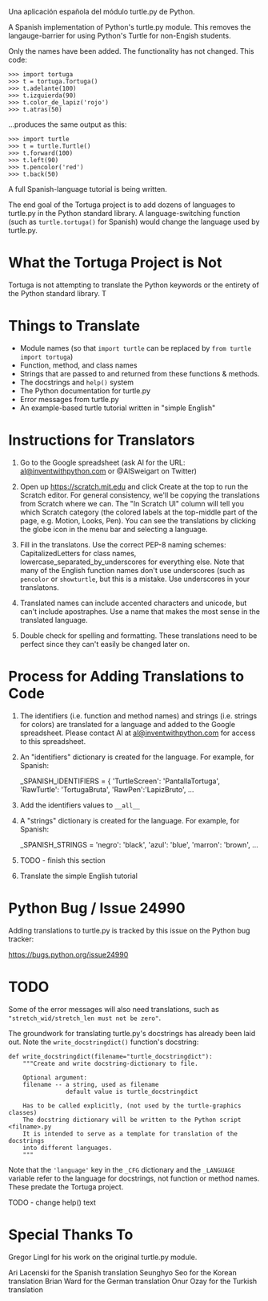 

Una aplicación española del módulo turtle.py de Python.

A Spanish implementation of Python's turtle.py module. This removes the langauge-barrier for using Python's Turtle for non-Engish students.

Only the names have been added. The functionality has not changed. This code:

    >>> import tortuga
    >>> t = tortuga.Tortuga()
    >>> t.adelante(100)
    >>> t.izquierda(90)
    >>> t.color_de_lapiz('rojo')
    >>> t.atras(50)

...produces the same output as this:

    >>> import turtle
    >>> t = turtle.Turtle()
    >>> t.forward(100)
    >>> t.left(90)
    >>> t.pencolor('red')
    >>> t.back(50)


A full Spanish-language tutorial is being written.

The end goal of the Tortuga project is to add dozens of languages to turtle.py in the Python standard library. A language-switching function (such as `turtle.tortuga()` for Spanish) would change the language used by turtle.py.

# What the Tortuga Project is Not

Tortuga is not attempting to translate the Python keywords or the entirety of the Python standard library. T

# Things to Translate

- Module names (so that `import turtle` can be replaced by `from turtle import tortuga`)
- Function, method, and class names
- Strings that are passed to and returned from these functions & methods.
- The docstrings and `help()` system
- The Python documentation for turtle.py
- Error messages from turtle.py
- An example-based turtle tutorial written in "simple English"

# Instructions for Translators

1. Go to the Google spreadsheet (ask Al for the URL: al@inventwithpython.com or @AlSweigart on Twitter)

1. Open up https://scratch.mit.edu and click Create at the top to run the Scratch editor. For general consistency, we'll be copying the translations from Scratch where we can. The "In Scratch UI" column will tell you which Scratch category (the colored labels at the top-middle part of the page, e.g. Motion, Looks, Pen). You can see the translations by clicking the globe icon in the menu bar and selecting a language.

1. Fill in the translatons. Use the correct PEP-8 naming schemes: CapitalizedLetters for class names, lowercase_separated_by_underscores for everything else. Note that many of the English function names don't use underscores (such as `pencolor` or `showturtle`, but this is a mistake. Use underscores in your translatons.

1. Translated names can include accented characters and unicode, but can't include apostraphes. Use a name that makes the most sense in the translated language.

1. Double check for spelling and formatting. These translations need to be perfect since they can't easily be changed later on.

# Process for Adding Translations to Code

1. The identifiers (i.e. function and method names) and strings (i.e. strings for colors) are translated for a language and added to the Google spreadsheet. Please contact Al at al@inventwithpython.com for access to this spreadsheet.

1. An "identifiers" dictionary is created for the language. For example, for Spanish:

    _SPANISH_IDENTIFIERS = {
    'TurtleScreen': 'PantallaTortuga',
    'RawTurtle': 'TortugaBruta',
    'RawPen':'LapizBruto',
    ...

1. Add the identifiers values to `__all__`

1. A "strings" dictionary is created for the language. For example, for Spanish:

    _SPANISH_STRINGS =
    'negro': 'black',
    'azul': 'blue',
    'marron': 'brown',
    ...

1. TODO - finish this section

1. Translate the simple English tutorial


# Python Bug / Issue 24990

Adding translations to turtle.py is tracked by this issue on the Python bug tracker:

https://bugs.python.org/issue24990

# TODO

Some of the error messages will also need translations, such as `"stretch_wid/stretch_len must not be zero"`.



The groundwork for translating turtle.py's docstrings has already been laid out. Note the `write_docstringdict()` function's docstring:

    def write_docstringdict(filename="turtle_docstringdict"):
        """Create and write docstring-dictionary to file.

        Optional argument:
        filename -- a string, used as filename
                    default value is turtle_docstringdict

        Has to be called explicitly, (not used by the turtle-graphics classes)
        The docstring dictionary will be written to the Python script <filname>.py
        It is intended to serve as a template for translation of the docstrings
        into different languages.
        """

Note that the `'language'` key in the `_CFG` dictionary and the `_LANGUAGE` variable refer to the language for docstrings, not function or method names. These predate the Tortuga project.

TODO - change help() text

# Special Thanks To

Gregor Lingl for his work on the original turtle.py module.

Ari Lacenski for the Spanish translation
Seunghyo Seo for the Korean translation
Brian Ward for the German translation
Onur Ozay for the Turkish translation